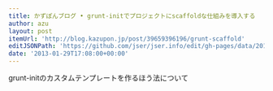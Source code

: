 ```yaml
---
title: かずぽんブログ • grunt-initでプロジェクトにscaffoldな仕組みを導入する
author: azu
layout: post
itemUrl: 'http://blog.kazupon.jp/post/39659396196/grunt-scaffold'
editJSONPath: 'https://github.com/jser/jser.info/edit/gh-pages/data/2013/01/index.json'
date: '2013-01-29T17:08:00+00:00'
---
```

grunt-initのカスタムテンプレートを作るほう法について
